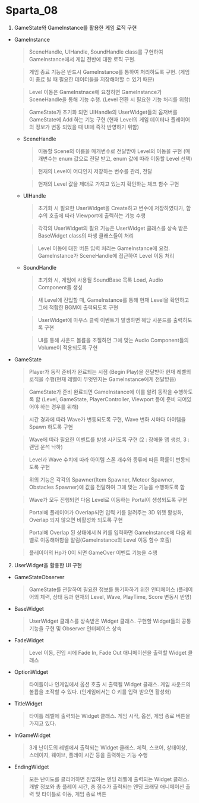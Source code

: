 # Sparta_08

1. GameState와 GameInstance를 활용한 게임 로직 구현
  - GameInstance
    > SceneHandle, UIHandle, SoundHandle class를 구현하여 GameInstance에서 게임 전반에 대한 로직 구현.
    
    > 게임 종료 기능은 반드시 GameInstance를 통하여 처리하도록 구현. (게임이 종료 될 때 필요한 데이터들을 저장해야할 수 있기 때문)
    
    > Level 이동은 GameInstnace에 요청하면 GameInstance가 SceneHandle을 통해 기능 수행. (Level 전환 시 필요한 기능 처리를 위함)
    
    > GameState가 초기화 되면 UIHandle의 UserWidget들의 옵저버를 GameState에 Add 하는 기능 구현 (현재 Level의 게임 데이터나 플레이어의 정보가 변동 되었을 때 UI에 즉각 반영하기 위함)
    
      - SceneHandle
          > 이동할 Scene의 이름을 매개변수로 전달받아 Level의 이동을 구현 (매개변수는 enum 값으로 전달 받고, enum 값에 따라 이동할 Level 선택)
          
          > 현재의 Level이 어디인지 저장하는 변수를 관리, 전달
          
          > 현재의 Level 값을 제대로 가지고 있는지 확인하는 체크 함수 구현
          
      - UIHandle
          > 초기화 시 필요한 UserWidget을 Create하고 변수에 저장하였다가, 함수의 호출에 따라 Viewport에 출력하는 기능 수행
          
          > 각각의 UserWidget의 필요 기능은 UserWidget 클래스를 상속 받은 BaseWidget class의 파생 클래스들이 처리
          
          > Level 이동에 대한 버튼 입력 처리는 GameInstance에 요청. GameInstance가 SceneHandle에 접근하여 Level 이동 처리
          
      - SoundHandle
          > 초기화 시, 게임에 사용될 SoundBase 목록 Load, Audio Component들 생성
          
          > 새 Level에 진입할 때, GameInstance를 통해 현재 Level을 확인하고 그에 적합한 BGM이 출력되도록 구현
          
          > UserWidget에 마우스 클릭 이벤트가 발생하면 해당 사운드를 출력하도록 구현
          
          > UI를 통해 사운드 볼륨을 조절하면 그에 맞는 Audio Component들의 Volume이 적용되도록 구현
          
  - GameState
    > Player가 동작 준비가 완료되는 시점 (Begin Play)을 전달받아 현재 레벨의 로직을 수행(현재 레벨이 무엇인지는 GameInstance에게 전달받음)
    
    > GameState가 준비 완료되면 GameInstance에 이를 알려 동작을 수행하도록 함 (Level, GameState, PlayerController, Viewport 등이 준비 되어있어야 하는 경우를 위해)
    
    > 시간 경과에 따라 Wave가 변동되도록 구현, Wave 변화 시마다 아이템을 Spawn 하도록 구현
    
    > Wave에 따라 필요한 이벤트를 발생 시키도록 구현 (2 : 장애물 맵 생성, 3 : 랜덤 운석 낙하)
    
    > Level과 Wave 수치에 따라 아이템 스폰 개수와 종류에 따른 확률이 변동되도록 구현
    
    > 위의 기능은 각각의 Spawner(Item Spawner, Meteor Spawner, Obstacles Spawner)에 값을 전달하여 그에 맞는 기능을 수행하도록 함
    
    > Wave가 모두 진행되면 다음 Level로 이동하는 Portal이 생성되도록 구현
    
    > Portal에 플레이어가 Overlap되면 입력 키를 알려주는 3D 위젯 활성화, Overlap 되지 않으면 비활성화 되도록 구현
    
    > Portal에 Overlap 된 상태에서 N 키를 입력하면 GameInstance에 다음 레벨로 이동해야함을 알림(GameInstance의 Level 이동 함수 호출)
    
    > 플레이어의 Hp가 0이 되면 GameOver 이벤트 기능을 수행
    
    
2. UserWidget을 활용한 UI 구현
  - GameStateObserver
      > GameState를 관찰하여 필요한 정보를 동기화하기 위한 인터페이스 (플레이어의 체력, 상태 등과 현재의 Level, Wave, PlayTime, Score 변동시 반영)
      
  - BaseWidget
      > UserWidget 클래스를 상속받은 Widget 클래스. 구현할 Widget들의 공통 기능을 구현 및 Observer 인터페이스 상속
      
  - FadeWidget
      > Level 이동, 진입 시에 Fade In, Fade Out 애니메이션을 출력할 Widget 클래스
      
  - OptionWidget
      > 타이틀이나 인게임에서 옵션 호출 시 출력될 Widget 클래스. 게임 사운드의 볼륨을 조작할 수 있다. (인게임에서는 O 키를 입력 받으면 활성화)
      
  - TitleWidget
      > 타이틀 레벨에 출력되는 Widget 클래스. 게임 시작, 옵션, 게임 종료 버튼을 가지고 있다.
      
  - InGameWidget
      > 3개 난이도의 레벨에서 출력되는 Widget 클래스. 체력, 스코어, 상태이상, 스테이지, 웨이브, 플레이 시간 등을 출력하는 기능 수행
      
  - EndingWidget
      > 모든 난이도를 클리어하면 진입하는 엔딩 레벨에 출력되는 Widget 클래스. 개발 정보와 총 플레이 시간, 총 점수가 출력되는 엔딩 크래딧 애니메이션 출력 및 타이틀로 이동, 게임 종료 버튼
